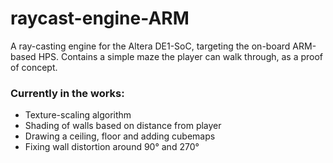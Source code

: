 # raycast-engine-ARM
A ray-casting engine for the Altera DE1-SoC, targeting the on-board ARM-based HPS. Contains a simple maze the player can walk through, as a proof of concept.

### Currently in the works:
- Texture-scaling algorithm
- Shading of walls based on distance from player
- Drawing a ceiling, floor and adding cubemaps
- Fixing wall distortion around 90° and 270°
